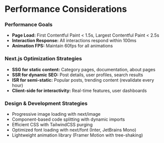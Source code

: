 # Performance Considerations

### Performance Goals
- **Page Load:** First Contentful Paint < 1.5s, Largest Contentful Paint < 2.5s
- **Interaction Response:** All interactions respond within 100ms
- **Animation FPS:** Maintain 60fps for all animations

### Next.js Optimization Strategies
- **SSG for static content:** Category pages, documentation, about pages
- **SSR for dynamic SEO:** Post details, user profiles, search results
- **ISR for semi-static:** Popular posts, trending content (revalidate every hour)
- **Client-side for interactivity:** Real-time features, user dashboards

### Design & Development Strategies
- Progressive image loading with next/image
- Component-based code splitting with dynamic imports
- Efficient CSS with TailwindCSS purging
- Optimized font loading with next/font (Inter, JetBrains Mono)
- Lightweight animation library (Framer Motion with tree-shaking)
